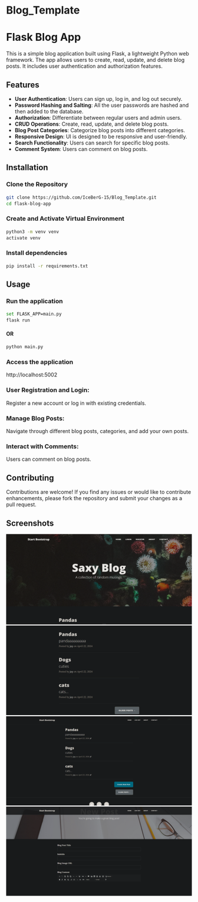 # Blog_Template
# Flask Blog App

This is a simple blog application built using Flask, a lightweight Python web framework. The app allows users to create, read, update, and delete blog posts. It includes user authentication and authorization features.

## Features

- **User Authentication**: Users can sign up, log in, and log out securely.
- **Password Hashing and Salting**: All the user passwords are hashed and then added to the database.
- **Authorization**: Differentiate between regular users and admin users.
- **CRUD Operations**: Create, read, update, and delete blog posts.
- **Blog Post Categories**: Categorize blog posts into different categories.
- **Responsive Design**: UI is designed to be responsive and user-friendly.
- **Search Functionality**: Users can search for specific blog posts.
- **Comment System**: Users can comment on blog posts.

## Installation

### Clone the Repository

```bash
git clone https://github.com/IceBerG-15/Blog_Template.git
cd flask-blog-app
```
### Create and Activate Virtual Environment

```bash
python3 -m venv venv
activate venv
```

### Install dependencies

```bash
pip install -r requirements.txt
```

## Usage

### Run the application

```bash
set FLASK_APP=main.py
flask run
```
#### OR

```bash
python main.py
```

### Access the application

http://localhost:5002

### User Registration and Login:
Register a new account or log in with existing credentials.

### Manage Blog Posts:

Navigate through different blog posts, categories, and add your own posts.

### Interact with Comments:

Users can comment on blog posts.

## Contributing

Contributions are welcome! If you find any issues or would like to contribute enhancements, please fork the repository and submit your changes as a pull request.

## Screenshots

![pic 1](screenshots/pic1.png)
![pic 2](screenshots/pic2.png)
![pic 3](screenshots/pic3.png)
![pic 4](screenshots/pic4.png)
